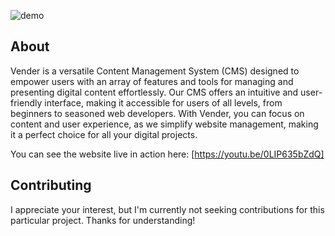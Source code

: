 ![demo](https://cdn.discordapp.com/attachments/1106206570091663410/1164997550215016499/Screenshot_2023-10-20_at_2.43.54_PM.png?ex=65453f84&is=6532ca84&hm=d281c0af4df16e5e27bb33700d74e930dacf9dd136dd71f1f7270352bc53732d&)

## About

Vender is a versatile Content Management System (CMS) designed to empower users with an array of features and tools for managing and presenting digital content effortlessly. Our CMS offers an intuitive and user-friendly interface, making it accessible for users of all levels, from beginners to seasoned web developers. With Vender, you can focus on content and user experience, as we simplify website management, making it a perfect choice for all your digital projects.

You can see the website live in action here: [https://youtu.be/0LIP635bZdQ]

## Contributing

I appreciate your interest, but I'm currently not seeking contributions for this particular project. Thanks for understanding!
